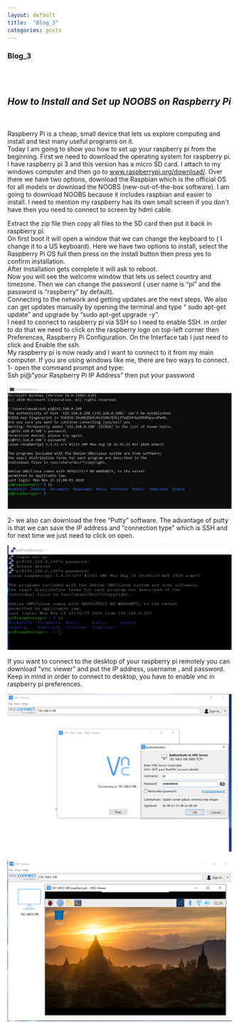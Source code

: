 ```yaml
---
layout: default
title:  "Blog_3"
categories: posts
---
```


### Blog_3
<br><br>

## *How to Install and Set up NOOBS on Raspberry Pi*



<br><br>Raspberry Pi is a cheap, small device that lets us explore computing and install and test many useful programs on it.  
Today I am going to show you how to set up your raspberry pi from the beginning. First we need to download the operating system for raspberry pi. I have raspberry pi 3 and this version has a micro SD card. I attach to my windows computer and then go to www.raspberrypi.org/download/. Over there we have two options, download the Raspbian which is the official OS for all models or download the NOOBS (new-out-of-the-box software). I am going to download NOOBS because it includes raspbian and easier to install. I need to mention my raspberry has its own small screen if you don't have then you need to connect to screen by hdmi cable.<br>

Extract the zip file then copy all files to the SD card then put it back in raspberry pi.<br>
On first boot it will open a window that we can change the keyboard to ( I change it to a US keyboard). Here we have two options to install, select the Raspberry Pi OS full     then press on the install button then press yes to confirm installation.<br>
After installation gets complete it will ask to reboot.<br>
Now you will see the welcome window that lets us select country and timezone. Then we can change the password ( user name is “pi” and the password is “raspberry” by default).<br>
Connecting to the network and getting updates are the next steps. We also can get updates manually by opening the terminal and type “ sudo apt-get update” and upgrade by       “sudo apt-get upgrade -y”.<br>
I need to connect to raspberry pi via SSH so I need to enable SSH. in order to do that we need to click on the raspberry logo on top-left corner then Preferences, Raspberry Pi Configuration. On the Interface tab I just need to click and Enable the ssh.<br>
My raspberry pi is now ready and I want to connect to it from my main computer. If you are using windows like me, there are two ways to connect.<br>
1- open the command prompt and type:<br>
Ssh pi@”your Raspberry Pi IP Address”       then put your password<br>

![image](https://raw.githubusercontent.com/sevakZ/sevakZ.github.io/master/docs/_image/blog-3-1.PNG)<br>

2- we also can download the free “Putty” software. The advantage of putty is that we can save the IP address and “connection type” which is SSH and for next time we just need to click on open.<br>

![image](https://raw.githubusercontent.com/sevakZ/sevakZ.github.io/master/docs/_image/blog-3-2.PNG)<br>

If you want to connect to the desktop of your raspberry pi remotely you can download “vnc   viewer” and put the IP address, username , and password. Keep in mind in order to connect to desktop, you have to enable vnc in raspberry pi preferences.<br> 

![image](https://raw.githubusercontent.com/sevakZ/sevakZ.github.io/master/docs/_image/blog-3-3.PNG)<br><br>
![image](https://raw.githubusercontent.com/sevakZ/sevakZ.github.io/master/docs/_image/blog-3-4.PNG)<br><br><br>


